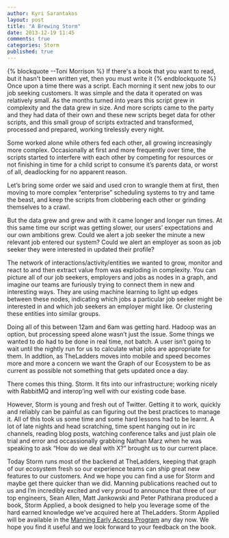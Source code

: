 ```yaml
---
author: Kyri Sarantakos
layout: post
title: "A Brewing Storm"
date: 2013-12-19 11:45
comments: true
categories: Storm
published: true
---
```

{% blockquote --Toni Morrison %}
If there's a book that you want to read, but it hasn't been written yet, then you must write it
{% endblockquote %}
Once upon a time there was a script. Each morning it sent new jobs to our job seeking customers. It was simple and the data it operated on was relatively small.  As the months turned into years this script grew in complexity and the data grew in size.  And more scripts came to the party and they had data of their own and these new scripts beget data for other scripts, and this small group of scripts extracted and transformed, processed and prepared, working tirelessly every night.

Some worked alone while others fed each other, all growing increasingly more complex.  Occasionally at first and more frequently over time, the scripts started to interfere with each other by competing for resources or not finishing in time for a child script to consume it’s parents data, or worst of all, deadlocking for no apparent reason.  

Let’s bring some order we said and used cron to wrangle them at first, then moving to more complex “enterprise” scheduling systems to try and tame the beast, and keep the scripts from clobbering each other or grinding themselves to a crawl.

But the data grew and grew and with it came longer and longer run times.  At this same time our script was getting slower, our users’ expectations and our own ambitions grew.  Could we alert a job seeker the minute a new relevant job entered our system?  Could we alert an employer as soon as job seeker they were interested in updated their profile?

The network of interactions/activity/entities we wanted to grow, monitor and react to and then extract value from was exploding in complexity.  You can picture all of our job seekers, employers and jobs as nodes in a graph, and imagine our teams are furiously trying to connect them in new and interesting ways.  They are using machine learning to light up edges between these nodes, indicating which jobs a particular job seeker might be interested in and which job seekers an employer might like.  Or clustering these entities into similar groups.

Doing all of this between 12am and 6am was getting hard. Hadoop was an option, but processing speed alone wasn’t just the issue.  Some things we wanted to do had to be done in real time, not batch.  A user isn’t going to wait until the nightly run for us to calculate what jobs are appropriate for them.  In addtion, as TheLadders moves into mobile and speed becomes more and more a concern we want the Graph of our Ecosystem to be as current as possible not something that gets updated once a day.

There comes this thing. Storm. It fits into our infrastructure; working nicely with RabbitMQ and interop’ing well with our existing code base.  

However, Storm is young and fresh out of Twitter.  Getting it to work, quickly and reliably can be painful as can figuring out the best practices to manage it.  All of this took us some time and some hard lessons had to be learnt.  A lot of late nights and head scratching, time spent hanging out in irc channels, reading blog posts, watching conference talks and just plain ole trial and error and occassionally grabbing Nathan Marz when he was speaking to ask “How do we deal with X?” brought us to our current place. 

Today Storm runs most of the backend at TheLadders, keeping that graph of our ecosystem fresh so our experience teams can ship great new features to our customers.  And we hope you can find a use for Storm and maybe get there quicker than we did.  Manning publications reached out to us and I’m incredibly excited and very proud to announce that three of our top engineers, Sean Allen, Matt Jankowski and Peter Pathirana produced a book, Storm Applied, a book designed to help you leverage some of the hard earned knowledge we’ve acquired here at TheLadders. Storm Applied will be available in the [Manning Early Access Program](http://www.manning.com/sallen/) any day now.  We hope you find it useful and we look forward to your feedback on the book.
